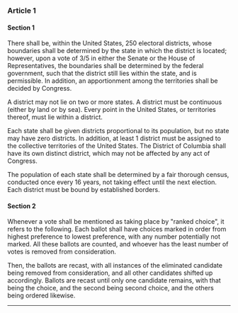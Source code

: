 

### Article 1 
<!--- Definitions -->


#### Section 1 
<!--- Electoral districts -->

There shall be, within the United States, 250 electoral districts, whose boundaries shall be determined by the state in which the district is located; however, upon a vote of 3/5 in either the Senate or the House of Representatives, the boundaries shall be determined by the federal government, such that the district still lies within the state, and is permissible.
In addition, an apportionment among the territories shall be decided by Congress.

A district may not lie on two or more states.
A district must be continuous (either by land or by sea).
Every point in the United States, or territories thereof, must lie within a district.

Each state shall be given districts proportional to its population, but no state may have zero districts.
In addition, at least 1 district must be assigned to the collective territories of the United States.
The District of Columbia shall have its own distinct district, which may not be affected by any act of Congress.

The population of each state shall be determined by a fair thorough census, conducted once every 16 years, not taking effect until the next election.
Each district must be bound by established borders.

#### Section 2 
<!--- Ranked Choice Voting -->

Whenever a vote shall be mentioned as taking place by "ranked choice", it refers to the following.
Each ballot shall have choices marked in order from highest preference to lowest preference, with any number potentially not marked.
All these ballots are counted, and whoever has the least number of votes is removed from consideration. 

Then, the ballots are recast, with all instances of the eliminated candidate being removed from consideration, and all other candidates shifted up accordingly. 
Ballots are recast until only one candidate remains, with that being the choice, and the second being second choice, and the others being ordered likewise.

---
